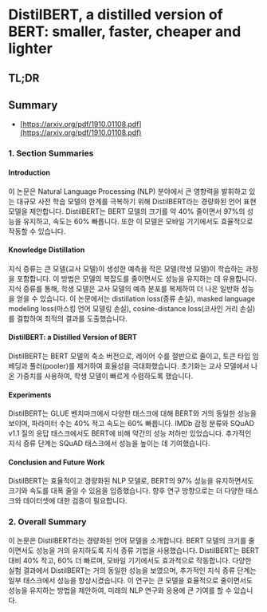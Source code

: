# DistilBERT, a distilled version of BERT: smaller, faster, cheaper and lighter
## TL;DR
## Summary
- [https://arxiv.org/pdf/1910.01108.pdf](https://arxiv.org/pdf/1910.01108.pdf)

### 1. Section Summaries

#### Introduction
이 논문은 Natural Language Processing (NLP) 분야에서 큰 영향력을 발휘하고 있는 대규모 사전 학습 모델의 한계를 극복하기 위해 DistilBERT라는 경량화된 언어 표현 모델을 제안합니다. DistilBERT는 BERT 모델의 크기를 약 40% 줄이면서 97%의 성능을 유지하고, 속도는 60% 빠릅니다. 또한 이 모델은 모바일 기기에서도 효율적으로 작동할 수 있습니다.

#### Knowledge Distillation
지식 증류는 큰 모델(교사 모델)이 생성한 예측을 작은 모델(학생 모델)이 학습하는 과정을 포함합니다. 이 방법은 모델의 복잡도를 줄이면서도 성능을 유지하는 데 유용합니다. 지식 증류를 통해, 학생 모델은 교사 모델의 예측 분포를 복제하여 더 나은 일반화 성능을 얻을 수 있습니다. 이 논문에서는 distillation loss(증류 손실), masked language modeling loss(마스킹 언어 모델링 손실), cosine-distance loss(코사인 거리 손실)를 결합하여 최적의 결과를 도출했습니다.

#### DistilBERT: a Distilled Version of BERT
DistilBERT는 BERT 모델의 축소 버전으로, 레이어 수를 절반으로 줄이고, 토큰 타입 임베딩과 풀러(pooler)를 제거하여 효율성을 극대화했습니다. 초기화는 교사 모델에서 나온 가중치를 사용하여, 학생 모델이 빠르게 수렴하도록 했습니다.

#### Experiments
DistilBERT는 GLUE 벤치마크에서 다양한 태스크에 대해 BERT와 거의 동일한 성능을 보이며, 파라미터 수는 40% 적고 속도는 60% 빠릅니다. IMDb 감정 분류와 SQuAD v1.1 질의 응답 태스크에서도 BERT에 비해 약간의 성능 저하만 있었습니다. 추가적인 지식 증류 단계는 SQuAD 태스크에서 성능을 높이는 데 기여했습니다.

#### Conclusion and Future Work
DistilBERT는 효율적이고 경량화된 NLP 모델로, BERT의 97% 성능을 유지하면서도 크기와 속도를 대폭 줄일 수 있음을 입증했습니다. 향후 연구 방향으로는 더 다양한 태스크와 데이터셋에 대한 검증이 필요합니다.

### 2. Overall Summary

이 논문은 DistilBERT라는 경량화된 언어 모델을 소개합니다. BERT 모델의 크기를 줄이면서도 성능을 거의 유지하도록 지식 증류 기법을 사용했습니다. DistilBERT는 BERT 대비 40% 작고, 60% 더 빠르며, 모바일 기기에서도 효과적으로 작동합니다. 다양한 실험 결과에서 DistilBERT는 거의 동일한 성능을 보였으며, 추가적인 지식 증류 단계는 일부 태스크에서 성능을 향상시켰습니다. 이 연구는 큰 모델을 효율적으로 줄이면서도 성능을 유지하는 방법을 제안하여, 미래의 NLP 연구와 응용에 큰 기여를 할 수 있습니다.
